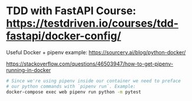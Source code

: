 # TDD with FastAPI Course: <https://testdriven.io/courses/tdd-fastapi/docker-config/>

Useful Docker + pipenv example: <https://sourcery.ai/blog/python-docker/>

<https://stackoverflow.com/questions/46503947/how-to-get-pipenv-running-in-docker>

```sh
# Since we're using pipenv inside our container we need to preface
# our python commands with `pipenv run`. Example:
docker-compose exec web pipenv run python -m pytest
```
